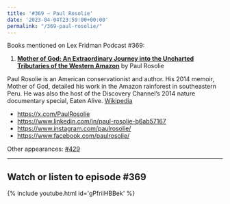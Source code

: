 ```yaml
---
title: '#369 – Paul Rosolie'
date: '2023-04-04T23:59:00+00:00'
permalink: "/369-paul-rosolie/"
---
```


Books mentioned on Lex Fridman Podcast #369:

1. <b><a href="https://amzn.to/3oAKbF2" target="_blank" rel="sponsored noopener noreferrer">Mother of God: An Extraordinary Journey into the Uncharted Tributaries of the Western Amazon</a></b> by Paul Rosolie

Paul Rosolie is an American conservationist and author. His 2014 memoir, Mother of God, detailed his work in the Amazon rainforest in southeastern Peru. He was also the host of the Discovery Channel’s 2014 nature documentary special, Eaten Alive. <a href="https://en.wikipedia.org/wiki/Paul_Rosolie" target="_blank">Wikipedia</a>

- <a href="https://x.com/PaulRosolie" target="_blank">https://x.com/PaulRosolie</a>
- <a href="https://www.linkedin.com/in/paul-rosolie-b6ab57167" target="_blank">https://www.linkedin.com/in/paul-rosolie-b6ab57167</a>
- <a href="https://www.instagram.com/paulrosolie/" target="_blank">https://www.instagram.com/paulrosolie/</a>
- <a href="https://www.facebook.com/paulrosolie/" target="_blank">https://www.facebook.com/paulrosolie/</a>

Other appearances: [\#429](/429-paul-rosolie/)

- - - - - -

## Watch or listen to episode #369

{% include youtube.html id='gPfriiHBBek' %}